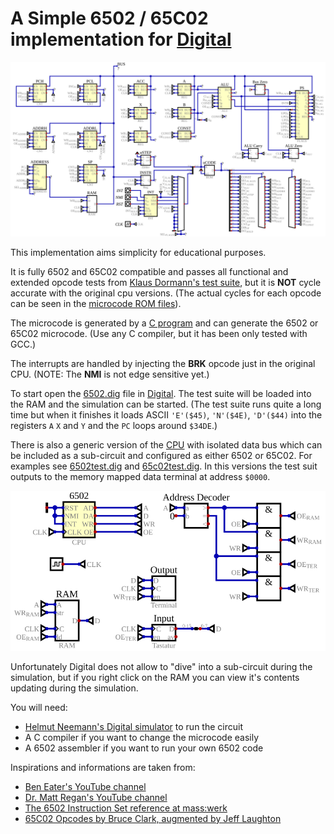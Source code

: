# A Simple 6502 / 65C02 implementation for [Digital](https://github.com/hneemann/Digital)
![Circuit](6502.svg)

This implementation aims simplicity for educational purposes.

It is fully 6502 and 65C02 compatible and passes all functional and extended opcode tests from [Klaus Dormann's test suite](https://github.com/Klaus2m5/6502_65C02_functional_tests), but it is **NOT** cycle accurate with the original cpu versions.
(The actual cycles for each opcode can be seen in the [microcode ROM files](ucode/ucode_6502.hex)).

The microcode is generated by a [C program](ucode/ucode.c) and can generate the 6502 or 65C02 microcode. (Use any C compiler, but it has been only tested with GCC.)

The interrupts are handled by injecting the **BRK** opcode just in the original CPU. (NOTE: The **NMI** is not edge sensitive yet.)

To start open the [6502.dig](6502.dig) file in [Digital](https://github.com/hneemann/Digital).
The test suite will be loaded into the RAM and the simulation can be started.
(The test suite runs quite a long time but when it finishes it loads ASCII `'E'($45)`, `'N'($4E)`, `'D'($44)` into the registers `A` `X` and `Y` and the `PC` loops around `$34DE`.)

There is also a generic version of the [CPU](cpu.dig) with isolated data bus which can be included as a sub-circuit and configured as either 6502 or 65C02. For examples see [6502test.dig](6502test.dig) and [65c02test.dig](65c02test.dig).
In this versions the test suit outputs to the memory mapped data terminal at address `$0000`.

![Peripheral](6502test.svg)

Unfortunately Digital does not allow to "dive" into a sub-circuit during the simulation, but if you right click on the RAM you can view it's contents updating during the simulation.

You will need:
- [Helmut Neemann's Digital simulator](https://github.com/hneemann/Digital) to run the circuit
- A C compiler if you want to change the microcode easily
- A 6502 assembler if you want to run your own 6502 code

Inspirations and informations are taken from:
- [Ben Eater's YouTube channel](https://www.youtube.com/@BenEater)
- [Dr. Matt Regan's YouTube channel](https://www.youtube.com/@DrMattRegan)
- [The 6502 Instruction Set reference at mass:werk](https://www.masswerk.at/6502/6502_instruction_set.html)
- [65C02 Opcodes by Bruce Clark, augmented by Jeff Laughton](http://www.6502.org/tutorials/65c02opcodes.html)
